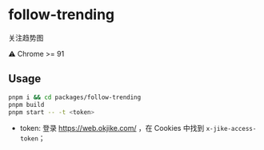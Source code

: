 # follow-trending

关注趋势图

⚠️ Chrome >= 91

## Usage

```bash
pnpm i && cd packages/follow-trending
pnpm build
pnpm start -- -t <token>
```

- token: 登录 https://web.okjike.com/ ，在 Cookies 中找到 `x-jike-access-token`；
